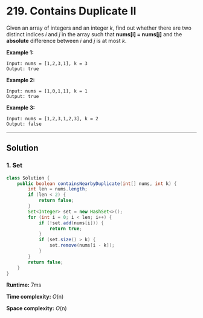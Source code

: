 # 219. Contains Duplicate II

Given an array of integers and an integer *k*, find out whether there are two distinct indices *i* and *j* in the array such that **nums[i] = nums[j]** and the **absolute** difference between *i* and *j* is at most *k*.

**Example 1:**

```
Input: nums = [1,2,3,1], k = 3
Output: true
```

**Example 2:**

```
Input: nums = [1,0,1,1], k = 1
Output: true
```

**Example 3:**

```
Input: nums = [1,2,3,1,2,3], k = 2
Output: false
```

---

## Solution

### 1. Set

```java
class Solution {
    public boolean containsNearbyDuplicate(int[] nums, int k) {
        int len = nums.length;
        if (len < 2) {
            return false;
        }
        Set<Integer> set = new HashSet<>();
        for (int i = 0; i < len; i++) {
            if (!set.add(nums[i])) {
                return true;
            }
            if (set.size() > k) {
                set.remove(nums[i - k]);
            }
        }
        return false;
    }
}
```

**Runtime:** 7ms

**Time complexity:** _O_(n)

**Space complexity:** _O_(n)